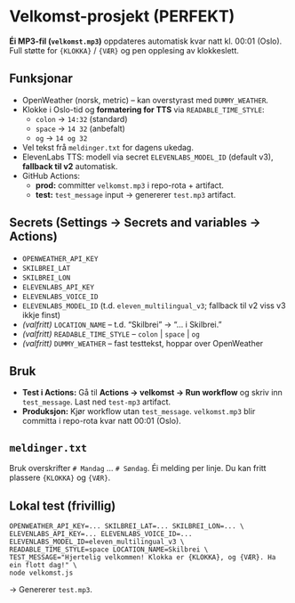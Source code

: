 # Velkomst-prosjekt (PERFEKT)

**Éi MP3-fil (`velkomst.mp3`)** oppdateres automatisk kvar natt kl. 00:01 (Oslo). Full støtte for `{KLOKKA}` / `{VÆR}` og pen opplesing av klokkeslett.

## Funksjonar
- OpenWeather (norsk, metric) – kan overstyrast med `DUMMY_WEATHER`.
- Klokke i Oslo-tid og **formatering for TTS** via `READABLE_TIME_STYLE`:
  - `colon` → `14:32` (standard)
  - `space` → `14 32` (anbefalt)
  - `og` → `14 og 32`
- Vel tekst frå `meldinger.txt` for dagens ukedag.
- ElevenLabs TTS: modell via secret `ELEVENLABS_MODEL_ID` (default v3), **fallback til v2** automatisk.
- GitHub Actions:
  - **prod:** committer `velkomst.mp3` i repo-rota + artifact.
  - **test:** `test_message` input → genererer `test.mp3` artifact.

## Secrets (Settings → Secrets and variables → Actions)
- `OPENWEATHER_API_KEY`
- `SKILBREI_LAT`
- `SKILBREI_LON`
- `ELEVENLABS_API_KEY`
- `ELEVENLABS_VOICE_ID`
- `ELEVENLABS_MODEL_ID` (t.d. `eleven_multilingual_v3`; fallback til v2 viss v3 ikkje finst)
- *(valfritt)* `LOCATION_NAME` – t.d. “Skilbrei” → “… i Skilbrei.”
- *(valfritt)* `READABLE_TIME_STYLE` – `colon` | `space` | `og`
- *(valfritt)* `DUMMY_WEATHER` – fast testtekst, hoppar over OpenWeather

## Bruk
- **Test i Actions:** Gå til **Actions → velkomst → Run workflow** og skriv inn `test_message`. Last ned `test-mp3` artifact.
- **Produksjon:** Kjør workflow utan `test_message`. `velkomst.mp3` blir committa i repo-rota kvar natt 00:01 (Oslo).

## `meldinger.txt`
Bruk overskrifter `# Mandag` … `# Søndag`. Éi melding per linje. Du kan fritt plassere `{KLOKKA}` og `{VÆR}`.

## Lokal test (frivillig)
```
OPENWEATHER_API_KEY=... SKILBREI_LAT=... SKILBREI_LON=... \
ELEVENLABS_API_KEY=... ELEVENLABS_VOICE_ID=... ELEVENLABS_MODEL_ID=eleven_multilingual_v3 \
READABLE_TIME_STYLE=space LOCATION_NAME=Skilbrei \
TEST_MESSAGE="Hjertelig velkommen! Klokka er {KLOKKA}, og {VÆR}. Ha ein flott dag!" \
node velkomst.js
```
→ Genererer `test.mp3`.
